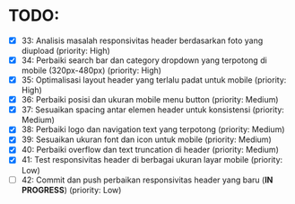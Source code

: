 # TODO:

- [x] 33: Analisis masalah responsivitas header berdasarkan foto yang diupload (priority: High)
- [x] 34: Perbaiki search bar dan category dropdown yang terpotong di mobile (320px-480px) (priority: High)
- [x] 35: Optimalisasi layout header yang terlalu padat untuk mobile (priority: High)
- [x] 36: Perbaiki posisi dan ukuran mobile menu button (priority: Medium)
- [x] 37: Sesuaikan spacing antar elemen header untuk konsistensi (priority: Medium)
- [x] 38: Perbaiki logo dan navigation text yang terpotong (priority: Medium)
- [x] 39: Sesuaikan ukuran font dan icon untuk mobile (priority: Medium)
- [x] 40: Perbaiki overflow dan text truncation di header (priority: Medium)
- [x] 41: Test responsivitas header di berbagai ukuran layar mobile (priority: Low)
- [ ] 42: Commit dan push perbaikan responsivitas header yang baru (**IN PROGRESS**) (priority: Low)
